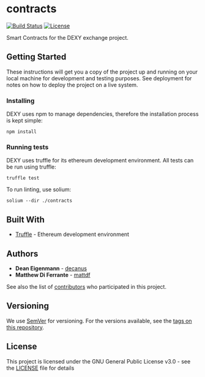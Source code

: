 # contracts

[![Build Status](https://travis-ci.com/DexyProject/contracts.svg?token=SGE7GHsjEHmsR4VosLJx&branch=development)](https://travis-ci.com/DexyProject/contracts) [![License](https://img.shields.io/badge/License-GPL--3.0-blue.svg)](LICENSE)

Smart Contracts for the DEXY exchange project.

## Getting Started

These instructions will get you a copy of the project up and running on your local machine for development and testing purposes. See deployment for notes on how to deploy the project on a live system.

### Installing

DEXY uses npm to manage dependencies, therefore the installation process is kept simple:

```
npm install
```

### Running tests

DEXY uses truffle for its ethereum development environment. All tests can be run using truffle:

```
truffle test
```

To run linting, use solium:

```
solium --dir ./contracts
```

## Built With
* [Truffle](https://github.com/trufflesuite/truffle) - Ethereum development environment 

## Authors

* **Dean Eigenmann** - [decanus](https://github.com/decanus)
* **Matthew Di Ferrante** - [mattdf](https://github.com/mattdf)

See also the list of [contributors](https://github.com/DexyProject/contracts/contributors) who participated in this project.

## Versioning

We use [SemVer](http://semver.org/) for versioning. For the versions available, see the [tags on this repository](https://github.com/DexyProject/contracts/tags).

## License

This project is licensed under the GNU General Public License v3.0 - see the [LICENSE](LICENSE) file for details
